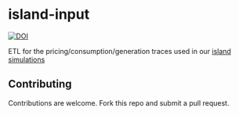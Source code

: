 # island-input

[![DOI](https://zenodo.org/badge/113758684.svg)](https://zenodo.org/badge/latestdoi/113758684)

ETL for the pricing/consumption/generation traces used in our [island simulations](https://github.com/kchristidis/island)

## Contributing

Contributions are welcome. Fork this repo and submit a pull request.
